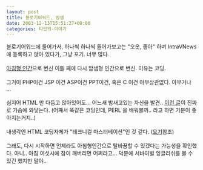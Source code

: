 ```yaml
---
layout: post
title: 블로기어워드, 밤샘
date: 2003-12-13T15:51:27+00:00
categories: 타인의-이야기
---
```

블로기어워드에 들어가서, 하나씩 하나씩 들어가보고는 "오옷, 좋아" 하며 IntraVNews에 등록하고 앉아 있다가, 그냥 포기. 너무 많다.<br /><br /><a href="http://jinto.pe.kr/logs/archives/000393.html" target=aa>아침형 인간</a>으로 변신 이틀 째에 다시 밤샘형 인간으로 변신. 이유는 코딩.<br /><br />그거이 PHP이건 JSP 이건 ASP이건 PPT이건, 혹은 C 이건 아무상관없다. 아무거나 ... <br /><br />심지어 HTML 만 다듬고 앉아있어도... 어느새 밤새고있는 자신을 발견.. <a href="http://www.redwolf.pe.kr/myweblog/archives/000274.html" target=bb>이런 글</a>이 진짜로 가슴에 와닿는다.  (어째서 똑같은 코딩인데, PERL 을 배워볼까.. 라고 하면 기분이 좋아지는거지..)<br /><br />내생각엔 HTML 코딩자체가 "테크니컬 마스터베이션"인 것 같다. (<a href="http://www.docuverse.com/blog/donpark/2003/07/31.html#a773" target=bb>요기</a>참조)<br /><br />그래도, 다시 시작하면 언제라도 아침형인간으로 탈바꿈할 수 있겠다는 가능성을 확인했다. 아니.. 아침 여섯시에 잠이 깨버리면 어쩌라고... 덕분에 서바이벌 잉글리쉬를 볼 수 있긴 했지만 말야..
